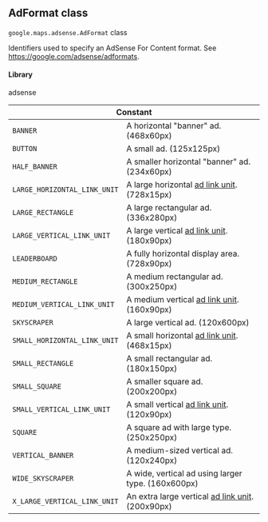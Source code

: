 <h2 id="AdFormat">
AdFormat
class
</h2><p>
<code><span itemprop="path">google.maps.adsense</span>.<span itemprop="name">AdFormat</span></code>
class
</p><p>Identifiers used to specify an AdSense For Content format. See <a href="https://google.com/adsense/adformats">https://google.com/adsense/adformats</a>.</p><h4>Library</h4><p>adsense</p><table class="constants responsive" summary="class AdFormat - Constants">
<thead>
<tr><th colspan="2">Constant</th>
</tr></thead>
<tbody>
<tr>
<td><code>BANNER</code></td>
<td>A horizontal "banner" ad. (468x60px)</td>
</tr>
<tr>
<td><code>BUTTON</code></td>
<td>A small ad. (125x125px)</td>
</tr>
<tr>
<td><code>HALF_BANNER</code></td>
<td>A smaller horizontal "banner" ad. (234x60px)</td>
</tr>
<tr>
<td><code>LARGE_HORIZONTAL_LINK_UNIT</code></td>
<td>A large horizontal <a href="https://support.google.com/adsense/bin/answer.py?hl=en&amp;answer=185679">ad link unit</a>. (728x15px)</td>
</tr>
<tr>
<td><code>LARGE_RECTANGLE</code></td>
<td>A large rectangular ad. (336x280px)</td>
</tr>
<tr>
<td><code>LARGE_VERTICAL_LINK_UNIT</code></td>
<td>A large vertical <a href="https://support.google.com/adsense/bin/answer.py?hl=en&amp;answer=185679">ad link unit</a>. (180x90px)</td>
</tr>
<tr>
<td><code>LEADERBOARD</code></td>
<td>A fully horizontal display area. (728x90px)</td>
</tr>
<tr>
<td><code>MEDIUM_RECTANGLE</code></td>
<td>A medium rectangular ad. (300x250px)</td>
</tr>
<tr>
<td><code>MEDIUM_VERTICAL_LINK_UNIT</code></td>
<td>A medium vertical <a href="https://support.google.com/adsense/bin/answer.py?hl=en&amp;answer=185679">ad link unit</a>. (160x90px)</td>
</tr>
<tr>
<td><code>SKYSCRAPER</code></td>
<td>A large vertical ad. (120x600px)</td>
</tr>
<tr>
<td><code>SMALL_HORIZONTAL_LINK_UNIT</code></td>
<td>A small horizontal <a href="https://support.google.com/adsense/bin/answer.py?hl=en&amp;answer=185679">ad link unit</a>. (468x15px)</td>
</tr>
<tr>
<td><code>SMALL_RECTANGLE</code></td>
<td>A small rectangular ad. (180x150px)</td>
</tr>
<tr>
<td><code>SMALL_SQUARE</code></td>
<td>A smaller square ad. (200x200px)</td>
</tr>
<tr>
<td><code>SMALL_VERTICAL_LINK_UNIT</code></td>
<td>A small vertical <a href="https://support.google.com/adsense/bin/answer.py?hl=en&amp;answer=185679">ad link unit</a>. (120x90px)</td>
</tr>
<tr>
<td><code>SQUARE</code></td>
<td>A square ad with large type. (250x250px)</td>
</tr>
<tr>
<td><code>VERTICAL_BANNER</code></td>
<td>A medium-sized vertical ad. (120x240px)</td>
</tr>
<tr>
<td><code>WIDE_SKYSCRAPER</code></td>
<td>A wide, vertical ad using larger type. (160x600px)</td>
</tr>
<tr>
<td><code>X_LARGE_VERTICAL_LINK_UNIT</code></td>
<td>An extra large vertical <a href="https://support.google.com/adsense/bin/answer.py?hl=en&amp;answer=185679">ad link unit</a>. (200x90px)</td>
</tr>
</tbody>
</table>